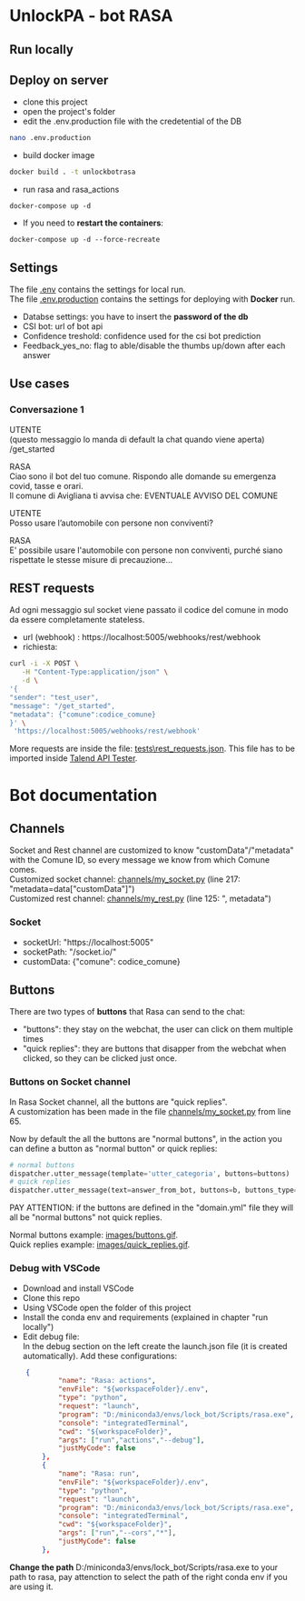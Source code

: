 # UnlockPA -  bot RASA

## Run locally

## Deploy on server
- clone this project
- open the project's folder
- edit the .env.production file with the credetential of the DB
```bash
nano .env.production
```
- build docker image
```bash
docker build . -t unlockbotrasa
```
- run rasa and rasa_actions
```
docker-compose up -d
```

- If you need to __restart the containers__:
```
docker-compose up -d --force-recreate
```

## Settings
The file [.env](.env) contains the settings for local run.  
The file [.env.production](.env.production) contains the settings for deploying with __Docker__ run. 

- Databse settings: you have to insert the __password of the db__
- CSI bot: url of bot api
- Confidence treshold: confidence used for the csi bot prediction
- Feedback_yes_no: flag to able/disable the thumbs up/down after each answer

## Use cases
### Conversazione 1

UTENTE  
(questo messaggio lo manda di default la chat quando viene aperta)  
/get_started		

RASA  
Ciao sono il bot del tuo comune. Rispondo alle domande su emergenza covid, tasse e orari.  
Il comune di Avigliana ti avvisa che: EVENTUALE AVVISO DEL COMUNE

UTENTE  
Posso usare l’automobile con persone non conviventi?

RASA   
E' possibile usare l'automobile con persone non conviventi, purché siano rispettate le stesse misure di precauzione...

## REST requests
Ad ogni messaggio sul socket viene passato il codice del comune in modo da essere completamente stateless.

- url (webhook) : https://localhost:5005/webhooks/rest/webhook
- richiesta: 

```bash
curl -i -X POST \
   -H "Content-Type:application/json" \
   -d \
'{
"sender": "test_user",
"message": "/get_started",
"metadata": {"comune":codice_comune}
}' \
 'https://localhost:5005/webhooks/rest/webhook'
```

More requests are inside the file: [tests\rest_requests.json](tests/rest_requests.json). This file has to be imported inside [Talend API Tester](https://chrome.google.com/webstore/detail/talend-api-tester-free-ed/aejoelaoggembcahagimdiliamlcdmfm?hl=en).


# Bot documentation
## Channels
Socket and Rest channel are customized to know "customData"/"metadata" with the Comune ID, so every message we know from which Comune comes.  
Customized socket channel: [channels/my_socket.py](channels/my_socket.py) (line 217: "metadata=data["customData"]")  
Customized rest channel: [channels/my_rest.py](channels/my_rest.py) (line 125: ", metadata")
### Socket 
- socketUrl: "https://localhost:5005"
- socketPath: "/socket.io/"
- customData: {"comune": codice_comune}

## Buttons 
There are two types of __buttons__ that Rasa can send to the chat:
- "buttons": they stay on the webchat, the user can click on them multiple times
- "quick replies": they are buttons that disapper from the webchat when clicked, so they can be clicked just once.
### Buttons on Socket channel
In Rasa Socket channel, all the buttons are "quick replies".  
A customization has been made in the file [channels/my_socket.py](channels/my_socket.py#L65) from line 65.

Now by default the all the buttons are "normal buttons", in the action you can define a button as "normal button" or quick replies:
```python
# normal buttons
dispatcher.utter_message(template='utter_categoria', buttons=buttons)
# quick replies
dispatcher.utter_message(text=answer_from_bot, buttons=b, buttons_type='quick_replies')
```
PAY ATTENTION: if the buttons are defined in the "domain.yml" file they will all be "normal buttons" not quick replies.

Normal buttons example: [images/buttons.gif](images/buttons.gif).  
Quick replies example: [images/quick_replies.gif](images/quick_replies.gif).


### Debug with VSCode
- Download and install VSCode
- Clone this repo
- Using VSCode open the folder of this project
- Install the conda env and requirements (explained in chapter "run locally")
- Edit debug file:  
In the debug section on the left create the launch.json file (it is created automatically).
Add these configurations:
```json
    {
            "name": "Rasa: actions",
            "envFile": "${workspaceFolder}/.env",
            "type": "python",
            "request": "launch",
            "program": "D:/miniconda3/envs/lock_bot/Scripts/rasa.exe",
            "console": "integratedTerminal",
            "cwd": "${workspaceFolder}",
            "args": ["run","actions","--debug"],
            "justMyCode": false
        },
        {
            "name": "Rasa: run",
            "envFile": "${workspaceFolder}/.env",
            "type": "python",
            "request": "launch",
            "program": "D:/miniconda3/envs/lock_bot/Scripts/rasa.exe",
            "console": "integratedTerminal",
            "cwd": "${workspaceFolder}",
            "args": ["run","--cors","*"],
            "justMyCode": false
        },
```

__Change the path__ D:/miniconda3/envs/lock_bot/Scripts/rasa.exe to your path to rasa, pay attenction to select the path of the right conda env if you are using it.
